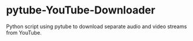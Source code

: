 # pytube-YouTube-Downloader
Python script using pytube to download separate audio and video streams from YouTube.
